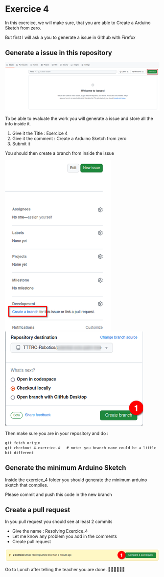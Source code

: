 # Exercice 4

In this exercice, we will make sure, that you are able to Create a Arduino Sketch from zero.

But first I will ask a you to generate a issue in Github with Firefox

## Generate a issue in this repository

![Generate Issue](../exercice_1/img/1-create-issue.png)

To be able to evaluate the work you will generate a issue and store all the info inside it.

1. Give it the Title : Exercice 4
1. Give it the comment : Create a Arduino Sketch from zero
1. Submit it

You should then create a branch from inside the issue

![Create a Branch](../exercice_2/img/4-create-branch.png)
![Create a Branch](../exercice_2/img/5-create-branch.png)

Then make sure you are in your repository and do :
```
git fetch origin
git checkout 4-exercice-4   # note: you branch name could be a little bit different
```

## Generate the minimum Arduino Sketch

Inside the exercice_4 folder you should generate the minimum arduino sketch that compiles.

Please commit and push this code in the new branch

## Create a pull request

In you pull request you should see at least 2 commits

- Give the name : Resolving Exercice_4
- Let me know any problem you add in the comments
- Create pull request 

![Create Pull Request](../exercice_2/img/3-create-pr.png)

Go to Lunch after telling the teacher you are done.
:stew::pizza::poultry_leg::egg::meat_on_bone::fork_and_knife: